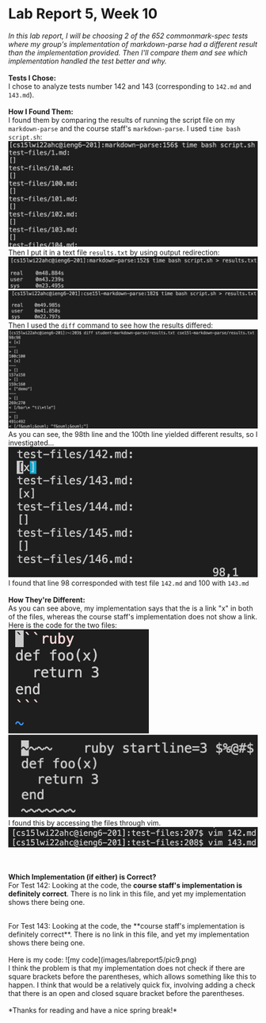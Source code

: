 # Lab Report 5, Week 10

*In this lab report, I will be choosing 2 of the 652 commonmark-spec tests where my group's implementation of markdown-parse had a different result than the implementation provided. Then I'll compare them and see which implementation handled the test better and why.*
<br><br>
**Tests I Chose:**
<br>
I chose to analyze tests number 142 and 143 (corresponding to `142.md` and `143.md`).
<br><br>
**How I Found Them:**
<br>
I found them by comparing the results of running the script file on my `markdown-parse` and the course staff's `markdown-parse`. I used `time bash script.sh`:![time bash](images/labreport5/pic1.png)
<br>
Then I put it in a text file `results.txt` by using output redirection: ![output redirect](images/labreport5/pic2.png)
<br> ![output redirect2](images/labreport5/pic3.png)<br>
Then I used the `diff` command to see how the results differed: ![diff](images/labreport5/pic4.png)<br>
As you can see, the 98th line and the 100th line yielded different results, so I investigated...<br>
![investigation](images/labreport5/pic5.png)<br>
I found that line 98 corresponded with test file `142.md` and 100 with `143.md`
<br><br>
**How They're Different:**
<br>
As you can see above, my implementation says that the is a link "x" in both of the files, whereas the course staff's implementation does not show a link.
<br>
Here is the code for the two files:<br>
![file1](images/labreport5/pic6.png)
![file2](images/labreport5/pic7.png)
<br>
I found this by accessing the files through vim.
![vim](images/labreport5/pic8.png)

<br><br>
**Which Implementation (if either) is Correct?**
<br>
For Test 142:
Looking at the code, the **course staff's implementation is definitely correct**. There is no link in this file, and yet my implementation shows there being one.

<br>
For Test 143:
Looking at the code, the **course staff's implementation is definitely correct**. There is no link in this file, and yet my implementation shows there being one.
<br><br>
Here is my code: 
![my code](images/labreport5/pic9.png)
<br>
I think the problem is that my implementation does not check if there are square brackets before the parentheses, which allows something like this to happen. I think that would be a relatively quick fix, involving adding a check that there is an open and closed square bracket before the parentheses.
<br><br>
*Thanks for reading and have a nice spring break!*